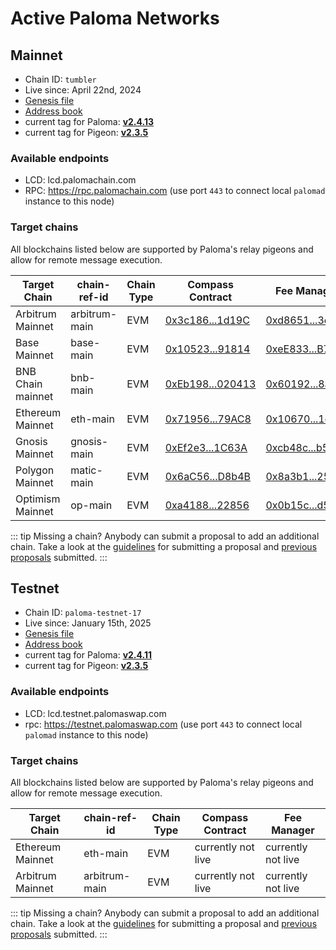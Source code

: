 # Active Paloma Networks

## Mainnet

 - Chain ID: `tumbler`
 - Live since: April 22nd, 2024
 - [Genesis file](https://raw.githubusercontent.com/palomachain/mainnet/master/tumbler/genesis.json) 
 - [Address book](https://raw.githubusercontent.com/palomachain/mainnet/master/tumbler/addrbook.json)
 - current tag for Paloma: [**v2.4.13**](https://github.com/palomachain/paloma/releases/tag/v2.4.13)
 - current tag for Pigeon: [**v2.3.5**](https://github.com/palomachain/pigeon/releases/tag/v2.3.5)


### Available endpoints
- LCD: lcd.palomachain.com
- RPC: https://rpc.palomachain.com (use port `443`  to connect local `palomad` instance to this node)

### Target chains 

All blockchains listed below are supported by Paloma's relay pigeons and allow for remote message execution.

|Target Chain|chain-ref-id|Chain Type|Compass Contract|Fee Manager|
|------------|------------|----------|------------------------|------|
| Arbitrum Mainnet | arbitrum-main | EVM | [0x3c186...1d19C](https://arbiscan.io/address/0x3c1864a873879139C1BD87c7D95c4e475A91d19C) | [0xd8651...3ed34](https://arbiscan.io/address/0xd865124b3d9c67acdfb830bea4f3070a4123ed34) |
| Base Mainnet | base-main |    EVM | [0x10523...91814](https://basescan.org/address/0x105230D0ee3ADB4E07654Eb35ad88E32Be791814) | [0xeE833...B78f9](https://basescan.org/address/0xeE8338Ee133B6705a7144a407eeB64Bf742B78f9) |
| BNB Chain mainnet| bnb-main | EVM | [0xEb198...020413](https://bscscan.com/address/0xEb1981B0bC9C8ED8eE5F95D5ad0494B848020413) | [0x60192...8a04a](https://bscscan.com/address/0x60192927fa8c0e6aa5d1becde6b043817778a04a) |
| Ethereum Mainnet | eth-main | EVM | [0x71956...79AC8](https://etherscan.io/address/0x71956340a586db3afD10C2645Dbe8d065dD79AC8) | [0x10670...1dcc9](https://etherscan.io/address/0x1067082fd0b74bfddfd5794e5ac0f24ed941dcc9) |
| Gnosis Mainnet | gnosis-main | EVM | [0xEf2e3...1C63A](https://gnosisscan.io/address/0xc2A1a1bD4018cFAA744dD5Fb9D0c06f460e1C63A) | [0xcb48c...b5581](https://gnosisscan.io/address/0xcb48c27e69acfc2466941f71ff9e8530d53b5581) |
| Polygon Mainnet | matic-main| EVM | [0x6aC56...D8b4B](https://polygonscan.com/address/0x6aC565F13FEE0f5D44D76036Aa6461Fb1A9D8b4B) | [0x8a3b1...25eed](https://polygonscan.com/address/0x8a3b188e5b8f3ac0437cfb85db4ca1ee41225eed) |
| Optimism Mainnet | op-main  | EVM | [0xa4188...22856](https://optimistic.etherscan.io/address/0xa41886cFA7f2d8cE8Dc15670DDD25eD890822856) | [0x0b15c...d5fd9](https://optimistic.etherscan.io/address/0x0b15cd4f536c0c198bccfa69fd6eb5e8192d5fd9) |



::: tip 
Missing a chain? Anybody can submit a proposal to add an additional chain. Take a look at the [guidelines](https://forum.palomachain.com/t/how-to-create-a-paloma-improvement-proposal-or-pip/64) for submitting a proposal and [previous proposals](https://forum.palomachain.com/c/governance/6) submitted.
:::



## Testnet
 - Chain ID: `paloma-testnet-17`
 - Live since: January 15th, 2025
 - [Genesis file](https://raw.githubusercontent.com/palomachain/testnet/master/paloma-testnet-17/genesis.json)
 - [Address book](https://raw.githubusercontent.com/palomachain/testnet/master/paloma-testnet-17/addrbook.json)
 - current tag for Paloma: [**v2.4.11**](https://github.com/palomachain/paloma/releases/tag/v2.4.11)
 - current tag for Pigeon: [**v2.3.5**](https://github.com/palomachain/pigeon/releases/tag/v2.3.5)


### Available endpoints
- LCD: lcd.testnet.palomaswap.com
- rpc: https://testnet.palomaswap.com (use port `443` to connect local `palomad` instance to this node)


### Target chains 

All blockchains listed below are supported by Paloma's relay pigeons and allow for remote message execution.

|Target Chain|chain-ref-id|Chain Type|Compass Contract|Fee Manager|
|------------|------------|----------|------------------------|------|
| Ethereum Mainnet | eth-main | EVM | currently not live| currently not live |
| Arbitrum Mainnet | arbitrum-main | EVM | currently not live | currently not live |

::: tip 
Missing a chain? Anybody can submit a proposal to add an additional chain. Take a look at the [guidelines](https://forum.palomachain.com/t/how-to-create-a-paloma-improvement-proposal-or-pip/64) for submitting a proposal and [previous proposals](https://forum.palomachain.com/c/governance/6) submitted.
:::

<!---
### Deployed contracts 

|Code ID  |Description|
|-------|-----------| 
|  3  | CW721 base contract. Use this contract to instantiate your own [CW721](../../guide/develop/quick-start/paloma-py/cw721.md) NFT token|
|  4  | CW20 base contract. Use this contract to instantiate your own [CW20](../../guide/develop/quick-start/paloma-py/cw20.md) fungible token|
--->
